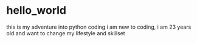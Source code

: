 # hello_world
this is my adventure into python coding
i am new to coding, i am 23 years old and want to change my lifestyle and skillset 
